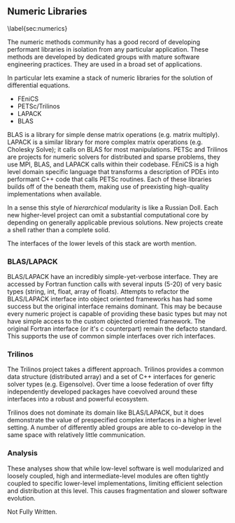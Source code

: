 
Numeric Libraries
-----------------

\label{sec:numerics}

The numeric methods community has a good record of developing performant libraries in isolation from any particular application.  These methods are developed by dedicated groups with mature software engineering practices.  They are used in a broad set of applications.

In particular lets examine a stack of numeric libraries for the solution of differential equations. 

*   FEniCS
*   PETSc/Trilinos
*   LAPACK
*   BLAS

BLAS is a library for simple dense matrix operations (e.g. matrix multiply).  LAPACK is a similar library for more complex matrix operations (e.g. Cholesky Solve); it calls on BLAS for most manipulations.  PETSc and Trilinos are projects for numeric solvers for distributed and sparse problems, they use MPI, BLAS, and LAPACK calls within their codebase.  FEniCS is a high level domain specific language that transforms a description of PDEs into performant C++ code that calls PETSc routines.  Each of these libraries builds off of the beneath them, making use of preexisting high-quality implementations when available.

In a sense this style of *hierarchical* modularity is like a Russian Doll.  Each new higher-level project can omit a substantial computational core by depending on generally applicable previous solutions.  New projects create a shell rather than a complete solid.

The interfaces of the lower levels of this stack are worth mention.  

### BLAS/LAPACK

BLAS/LAPACK have an incredibly simple-yet-verbose interface.  They are accessed by Fortran function calls with several inputs (5-20) of very basic types (string, int, float, array of floats).  Attempts to refactor the BLAS/LAPACK interface into object oriented frameworks has had some success but the original interface remains dominant.  This may be because every numeric project is capable of providing these basic types but may not have simple access to the custom objected oriented framework.  The original Fortran interface (or it's c counterpart) remain the defacto standard.  This supports the use of common simple interfaces over rich interfaces.

### Trilinos

The Trilinos project takes a different approach.  Trilinos provides a common data structure (distributed array) and a set of C++ interfaces for generic solver types (e.g. Eigensolve).  Over time a loose federation of over fifty independently developed packages have coevolved around these interfaces into a robust and powerful ecosystem.

Trilinos does not dominate its domain like BLAS/LAPACK, but it does demonstrate the value of prespecified complex interfaces in a higher level setting.  A number of differently abled groups are able to co-develop in the same space with relatively little communication.


### Analysis

These analyses show that while low-level software is well modularized and loosely coupled, high and intermediate-level modules are often tightly coupled to specific lower-level implementations, limiting efficient selection and distribution at this level.  This causes fragmentation and slower software evolution.

Not Fully Written.
